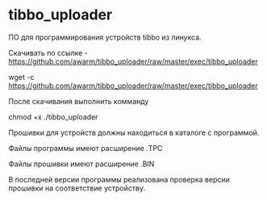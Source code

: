 # tibbo_uploader
ПО для программирования устройств tibbo из линукса.

Скачивать по ссылке - https://github.com/awarm/tibbo_uploader/raw/master/exec/tibbo_uploader

wget -c https://github.com/awarm/tibbo_uploader/raw/master/exec/tibbo_uploader

После скачивания выполнить комманду 

chmod +x ./tibbo_uploader

Прошивки для устройств должны находиться в каталоге с программой.

Файлы программы имеют расширение .TPC

Файлы прошивки имеют расширение .BIN

В последней версии программы реализована проверка версии прошивки на соответствие устройству.
